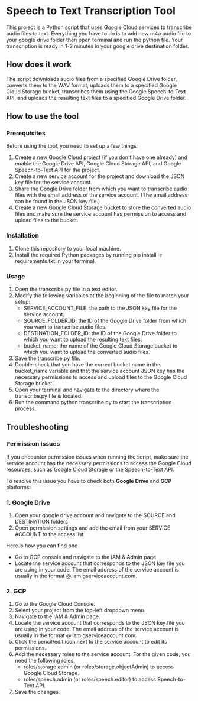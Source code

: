 # Speech to Text Transcription Tool

This project is a Python script that uses Google Cloud services to transcribe audio files to text. 
Everything you have to do is to add new m4a audio file to your google drive folder then open terminal and run the python file. Your transcription is ready in 1-3 minutes in your google drive destination folder.

## How does it work

The script downloads audio files from a specified Google Drive folder, converts them to the WAV format, uploads them to a specified Google Cloud Storage bucket, transcribes them using the Google Speech-to-Text API, and uploads the resulting text files to a specified Google Drive folder.

## How to use the tool

### Prerequisites

Before using the tool, you need to set up a few things:
1. Create a new Google Cloud project (if you don't have one already) and enable the Google Drive API, Google Cloud Storage API, and Google Speech-to-Text API for the project.
2. Create a new service account for the project and download the JSON key file for the service account.
3. Share the Google Drive folder from which you want to transcribe audio files with the email address of the service account. (The email address can be found in the JSON key file.)
4. Create a new Google Cloud Storage bucket to store the converted audio files and make sure the service account has permission to access and upload files to the bucket.

### Installation

1. Clone this repository to your local machine.
2. Install the required Python packages by running pip install -r requirements.txt in your terminal.

### Usage

1. Open the transcribe.py file in a text editor.
2. Modify the following variables at the beginning of the file to match your setup:
    * SERVICE_ACCOUNT_FILE: the path to the JSON key file for the service account.
    * SOURCE_FOLDER_ID: the ID of the Google Drive folder from which you want to transcribe audio files.
    * DESTINATION_FOLDER_ID: the ID of the Google Drive folder to which you want to upload the resulting text files.
    * bucket_name: the name of the Google Cloud Storage bucket to which you want to upload the converted audio files.
3. Save the transcribe.py file.
4. Double-check that you have the correct bucket name in the bucket_name variable and that the service account JSON key has the necessary permissions to access and upload files to the Google Cloud Storage bucket.
5. Open your terminal and navigate to the directory where the transcribe.py file is located.
6. Run the command python transcribe.py to start the transcription process.

## Troubleshooting

### Permission issues

If you encounter permission issues when running the script, make sure the service account has the necessary permissions to access the Google Cloud resources, such as Google Cloud Storage or the Speech-to-Text API.

To resolve this issue you have to check both **Google Drive** and **GCP** platforms: 

### 1. Google Drive
1. Open your google drive account and navigate to the SOURCE and DESTINATION folders
2. Open permission settings and add the email from your SERVICE ACCOUNT to the access list

Here is how you can find one
- Go to GCP console and navigate to the IAM & Admin page.
- Locate the service account that corresponds to the JSON key file you are using in your code. The email address of the service account is usually in the format <account-name>@<project-id>.iam.gserviceaccount.com.

### 2. GCP

1. Go to the Google Cloud Console.
2. Select your project from the top-left dropdown menu.
3. Navigate to the IAM & Admin page.
4. Locate the service account that corresponds to the JSON key file you are using in your code. The email address of the service account is usually in the format <account-name>@<project-id>.iam.gserviceaccount.com.
5. Click the pencil/edit icon next to the service account to edit its permissions.
6. Add the necessary roles to the service account. For the given code, you need the following roles:
    * roles/storage.admin (or roles/storage.objectAdmin) to access Google Cloud Storage.
    * roles/speech.admin (or roles/speech.editor) to access Speech-to-Text API.
7. Save the changes.

